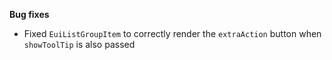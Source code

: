 **Bug fixes**

- Fixed `EuiListGroupItem` to correctly render the `extraAction` button when `showToolTip` is also passed
